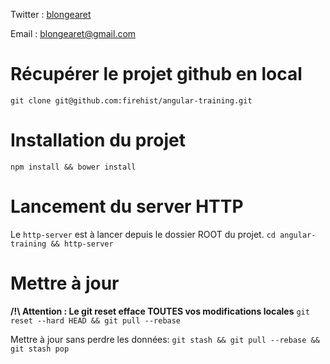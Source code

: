 Twitter : [blongearet](twitter.com/blongearet)

Email : [blongearet@gmail.com](mailto:blongearet@gmail.com)

# Récupérer le projet github en local
`git clone git@github.com:firehist/angular-training.git`

# Installation du projet
`npm install && bower install`

# Lancement du server HTTP
Le `http-server` est à lancer depuis le dossier ROOT du projet.
`cd angular-training && http-server`

# Mettre à jour
**/!\ Attention : Le git reset efface TOUTES vos modifications locales**
`git reset --hard HEAD && git pull --rebase`

Mettre à jour sans perdre les données:
`git stash && git pull --rebase && git stash pop`

